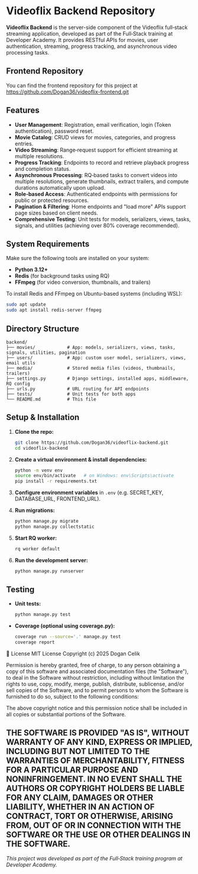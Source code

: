 # Videoflix Backend Repository

**Videoflix Backend** is the server-side component of the Videoflix full‑stack streaming application, developed as part of the Full‑Stack training at Developer Academy. It provides RESTful APIs for movies, user authentication, streaming, progress tracking, and asynchronous video processing tasks.

## Frontend Repository

You can find the frontend repository for this project at https://github.com/Dogan36/videoflix-frontend.git

## Features

- **User Management**: Registration, email verification, login (Token authentication), password reset.
- **Movie Catalog**: CRUD views for movies, categories, and progress entries.
- **Video Streaming**: Range‑request support for efficient streaming at multiple resolutions.
- **Progress Tracking**: Endpoints to record and retrieve playback progress and completion status.
- **Asynchronous Processing**: RQ‑based tasks to convert videos into multiple resolutions, generate thumbnails, extract trailers, and compute durations automatically upon upload.
- **Role‑based Access**: Authenticated endpoints with permissions for public or protected resources.
- **Pagination & Filtering**: Home endpoints and "load more" APIs support page sizes based on client needs.
- **Comprehensive Testing**: Unit tests for models, serializers, views, tasks, signals, and utilities (achieving over 80% coverage recommended).

## System Requirements

Make sure the following tools are installed on your system:

- **Python 3.12+**
- **Redis** (for background tasks using RQ)
- **FFmpeg** (for video conversion, thumbnails, and trailers)

To install Redis and FFmpeg on Ubuntu-based systems (including WSL):

```bash
sudo apt update
sudo apt install redis-server ffmpeg
```

## Directory Structure

```
backend/
├── movies/            # App: models, serializers, views, tasks, signals, utilities, pagination
├── users/             # App: custom user model, serializers, views, email utils
├── media/             # Stored media files (videos, thumbnails, trailers)
├── settings.py        # Django settings, installed apps, middleware, RQ config
├── urls.py            # URL routing for API endpoints
├── tests/             # Unit tests for both apps
└── README.md          # This file
```

## Setup & Installation

1. **Clone the repo:**
   ```bash
   git clone https://github.com/Dogan36/videoflix-backend.git
   cd videoflix-backend
   ```
2. **Create a virtual environment & install dependencies:**
   ```bash
   python -m venv env
   source env/bin/activate   # on Windows: env\Scripts\activate
   pip install -r requirements.txt
   ```
3. **Configure environment variables** in `.env` (e.g. SECRET_KEY, DATABASE_URL, FRONTEND_URL).

4. **Run migrations:**
   ```bash
   python manage.py migrate
   python manage.py collectstatic
   ```
5. **Start RQ worker:**
   ```bash
   rq worker default
   ```
6. **Run the development server:**
   ```bash
   python manage.py runserver
   ```

## Testing

- **Unit tests:**
  ```bash
  python manage.py test
  ```
- **Coverage (optional using coverage.py):**
  ```bash
  coverage run --source='.' manage.py test
  coverage report
  ```

📄 License
MIT License
Copyright (c) 2025 Dogan Celik

Permission is hereby granted, free of charge, to any person obtaining a copy
of this software and associated documentation files (the "Software"), to deal
in the Software without restriction, including without limitation the rights
to use, copy, modify, merge, publish, distribute, sublicense, and/or sell
copies of the Software, and to permit persons to whom the Software is
furnished to do so, subject to the following conditions:

The above copyright notice and this permission notice shall be included in
all copies or substantial portions of the Software.

THE SOFTWARE IS PROVIDED "AS IS", WITHOUT WARRANTY OF ANY KIND, EXPRESS OR
IMPLIED, INCLUDING BUT NOT LIMITED TO THE WARRANTIES OF MERCHANTABILITY,
FITNESS FOR A PARTICULAR PURPOSE AND NONINFRINGEMENT. IN NO EVENT SHALL THE
AUTHORS OR COPYRIGHT HOLDERS BE LIABLE FOR ANY CLAIM, DAMAGES OR OTHER
LIABILITY, WHETHER IN AN ACTION OF CONTRACT, TORT OR OTHERWISE, ARISING FROM,
OUT OF OR IN CONNECTION WITH THE SOFTWARE OR THE USE OR OTHER DEALINGS IN
THE SOFTWARE.
---

*This project was developed as part of the Full‑Stack training program at Developer Academy.*

